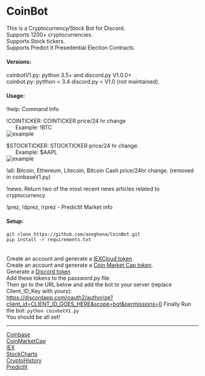 # CoinBot
This is a Cryptocurrency/Stock Bot for Discord.  
Supports 1200+ cryptocurrencies.  
Supports Stock tickers.  
Supports Predict It Presedential Election Contracts  


#### Versions:<br>
coinbotV1.py: python 3.5+ and discord.py V1.0.0+<br>
coinbot.py: pytthon < 3.4 discord.py < V1.0 (not maintained).<br>





#### Usage:<br>
!help: Command Info
  
  
!COINTICKER: COINTICKER price/24 hr change<br>
&nbsp;&nbsp;&nbsp;&nbsp;&nbsp;&nbsp;Example: !BTC<br>
    ![example](https://i.imgur.com/kgFLGHQ.png)  <br>
  
$STOCKTICKER: STOCKTICKER price/24 hr change.<br>
&nbsp;&nbsp;&nbsp;&nbsp;&nbsp;&nbsp;Example: $AAPL<br>
    ![example](https://imgur.com/XLdSgSch.png)  <br>
  
!all: Bitcoin, Ethereum, Litecoin, Bitcoin Cash  price/24hr change. (removed in coinbaseV1.py)
  
  
!news: Return two of the most recent news articles related to cryptocurrency
  
!prez, !dprez, !rprez - PredictIt Market info


#### Setup:<br>
`git clone https://github.com/aonghena/CoinBot.git`<br>
`pip install -r requirements.txt`<br><br>    
Create an account and generate a <a href="https://iexcloud.io/">IEXCloud token</a>.<br>
Create an account and generate a <a href="https://coinmarketcap.com/api/">Coin Market Cap token</a>.<br>
Generate a <a href="https://discordapp.com/developers/applications/me">Discord token</a><br>
Add these tokens to the password.py file<br>
Then go to the URL below and add the bot to your server (replace Client_ID_Key with yours):<br>
https://discordapp.com/oauth2/authorize?client_id=CLIENT_ID_GOES_HERE&scope=bot&permissions=0
Finally Run the bot: `python coinbotV1.py`
<br> 
You should be all set!
<br>
  
  
  
 ____________________________________________
<a href="https://developers.coinbase.com/">Coinbase</a>
<br>
<a href="https://api.coinmarketcap.com">CoinMarketCap</a>
<br>
<a href="https://iextrading.com/">IEX</a>
<br>
<a href="http://stockcharts.com/">StockCharts</a>
<br>
<a href="https://cryptohistory.org/">CryptoHistory</a>
<br>
<a href="https://www.predictit.org">PredictIt</a>


